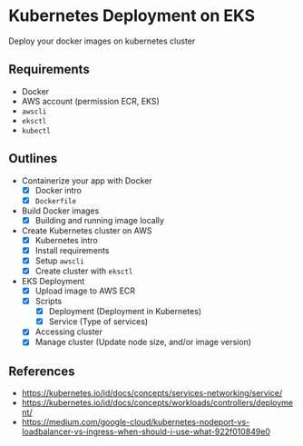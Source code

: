 # Kubernetes Deployment on EKS

Deploy your docker images on kubernetes cluster

## Requirements

- Docker
- AWS account (permission ECR, EKS)
- `awscli`
- `eksctl`
- `kubectl`

## Outlines

- Containerize your app with Docker
  - [x] Docker intro
  - [x] `Dockerfile`
- Build Docker images
  - [x] Building and running image locally
- Create Kubernetes cluster on AWS
  - [x] Kubernetes intro
  - [x] Install requirements
  - [x] Setup `awscli`
  - [x] Create cluster with `eksctl`
- EKS Deployment
  - [x] Upload image to AWS ECR
  - [x] Scripts
    - [x] Deployment (Deployment in Kubernetes)
    - [x] Service (Type of services)
  - [x] Accessing cluster
  - [x] Manage cluster (Update node size, and/or image version)

## References
- https://kubernetes.io/id/docs/concepts/services-networking/service/
- https://kubernetes.io/id/docs/concepts/workloads/controllers/deployment/
- https://medium.com/google-cloud/kubernetes-nodeport-vs-loadbalancer-vs-ingress-when-should-i-use-what-922f010849e0
